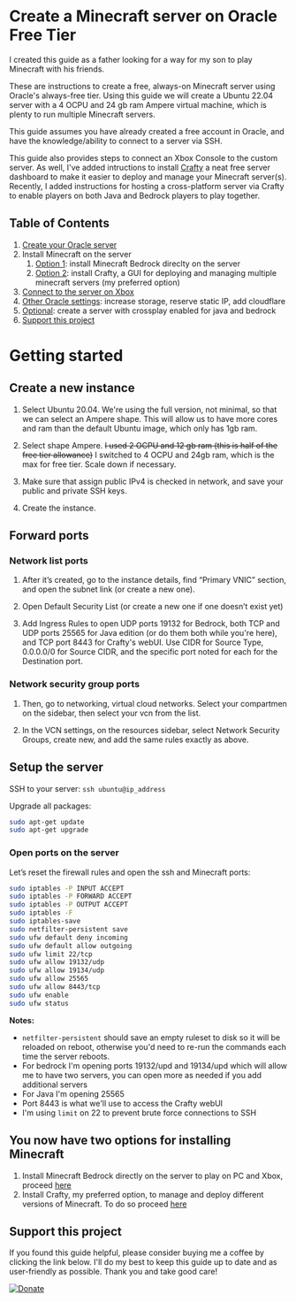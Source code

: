 # Create a Minecraft server on Oracle Free Tier

I created this guide as a father looking for a way for my son to play Minecraft with his friends. 

These are instructions to create a free, always-on Minecraft server using Oracle's always-free tier. Using this guide we will create a Ubuntu 22.04 server with a 4 OCPU and 24 gb ram Ampere virtual machine, which is plenty to run multiple Minecraft servers.

This guide assumes you have already created a free account in Oracle, and have the knowledge/ability to connect to a server via SSH.

This guide also provides steps to connect an Xbox Console to the custom server. As well, I've added intructions to  install [Crafty](https://craftycontrol.com) a neat free server dashboard to make it easier to deploy and manage your Minecraft server(s). Recently, I added instructions for hosting a cross-platform server via Crafty to enable players on both Java and Bedrock players to play together.

## Table of Contents

1. [Create your Oracle server](#Getting_started)
2. Install Minecraft on the server
   1. [Option 1](Install_Bedrock.md): install Minecraft Bedrock direclty on the server
   2. [Option 2](Install_Crafty.md): install Crafty, a GUI for deploying and managing multiple minecraft servers (my preferred option) 
3. [Connect to the server on Xbox](Connect_Xbox_to_server.md)
4. [Other Oracle settings](Oracle_additional_settings.md): increase storage, reserve static IP, add cloudflare
5. [Optional](server_crossplay.md): create a server with crossplay enabled for java and bedrock
6. [Support this project](#Support_this_project)

# Getting started

## Create a new instance

1. Select Ubuntu 20.04. We're using the full version, not minimal, so that we can select an Ampere shape. This will allow us to have more cores and ram than the default Ubuntu image, which only has 1gb ram. 

2. Select shape Ampere. ~~I used 2 OCPU and 12 gb ram (this is half of the free tier allowance)~~ I switched to 4 OCPU and 24gb ram, which is the max for free tier. Scale down if necessary.

3. Make sure that assign public IPv4 is checked in network, and save your public and private SSH keys.

4. Create the instance. 


## Forward ports

### Network list ports

1. After it’s created, go to the instance details, find “Primary VNIC” section, and open the subnet link (or create a new one).

2. Open Default Security List (or create a new one if one doesn’t exist yet)

3. Add Ingress Rules to open UDP ports 19132 for Bedrock, both TCP and UDP ports 25565 for Java edition (or do them both while you're here), and TCP port 8443 for Crafty's webUI. Use CIDR for Source Type, 0.0.0.0/0 for Source CIDR, and the specific port noted for each for the Destination port. 


### Network security group ports

1. Then, go to networking, virtual cloud networks. Select your compartmen on the sidebar, then select your vcn from the list.

2. In the VCN settings, on the resources sidebar, select Network Security Groups, create new, and add the same rules exactly as above.


## Setup the server

SSH to your server: `ssh ubuntu@ip_address`

Upgrade all packages:

```bash
sudo apt-get update
sudo apt-get upgrade
```

### Open ports on the server

Let’s reset the firewall rules and open the ssh and Minecraft ports:

```bash
sudo iptables -P INPUT ACCEPT
sudo iptables -P FORWARD ACCEPT
sudo iptables -P OUTPUT ACCEPT
sudo iptables -F
sudo iptables-save
sudo netfilter-persistent save
sudo ufw default deny incoming
sudo ufw default allow outgoing
sudo ufw limit 22/tcp
sudo ufw allow 19132/udp
sudo ufw allow 19134/udp
sudo ufw allow 25565
sudo ufw allow 8443/tcp
sudo ufw enable
sudo ufw status
```

**Notes:** 

- `netfilter-persistent` should save an empty ruleset to disk so it will be reloaded on reboot, otherwise you'd need to re-run the commands each time the server reboots.
- For bedrock I'm opening ports 19132/upd and 19134/upd which will allow me to have two servers, you can open more as needed if you add additional servers
- For Java I'm opening 25565
- Port 8443 is what we'll use to access the Crafty webUI
- I'm using `limit` on 22 to prevent brute force connections to SSH

## You now have two options for installing Minecraft 

1. Install Minecraft Bedrock directly on the server to play on PC and Xbox, proceed [here](Install_Bedrock.md)
2. Install Crafty, my preferred option, to manage and deploy different versions of Minecraft. To do so proceed [here](Install_Crafty.md)

## Support this project

If you found this guide helpful, please consider buying me a coffee by clicking the link below. I'll do my best to keep this guide up to date and as user-friendly as possible. Thank you and take good care!

[![Donate](https://camo.githubusercontent.com/0283ea90498d8ea623c07906a5e07e9e6c2a5eaa6911d52033687c60cfa8d22f/68747470733a2f2f696d672e736869656c64732e696f2f62616467652f446f6e6174652d50617950616c2d677265656e2e737667)](https://www.paypal.com/cgi-bin/webscr?cmd=_donations&business=R4QX73RWYB3ZA)

